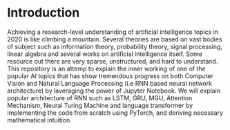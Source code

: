 # Introduction
Achieving a research-level understanding of artificial intelligence topics in 2020 is like climbing a mountain. Several theories are based on vast bodies of subject such as information theory, probability theory, signal processing, linear algebra and several works on artificial intelligence itself. Some resource out there are very sparse, unstructured, and hard to understand. This repository is an attemp to explain the inner working of one of the popular AI topics that has show tremendous progress on both Computer Vision and Natural Language Processing (i.e RNN based neural network architecture) by laveraging the power of Jupyter Notebook. We will explain popular architecture of RNN such as LSTM, GRU, MGU, Attention Mechanism, Neural Turing Machine and language transformer by implementing the code from scratch using PyTorch, and deriving necessary mathematical intuition.    
